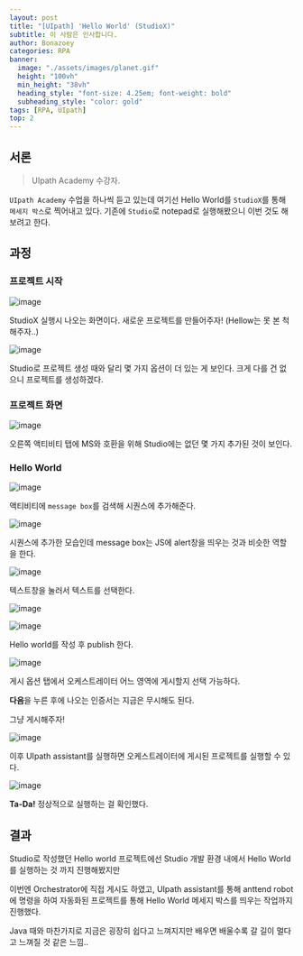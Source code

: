 ```yaml
---
layout: post
title: "[UIpath] 'Hello World' (StudioX)"
subtitle: 이 사람은 인사합니다.
author: Bonazoey
categories: RPA
banner:
  image: "./assets/images/planet.gif"
  height: "100vh"
  min_height: "38vh"
  heading_style: "font-size: 4.25em; font-weight: bold"
  subheading_style: "color: gold"
tags: [RPA, UIpath]
top: 2
---
```


## 서론

> UIpath Academy 수강자.

`UIpath Academy` 수업을 하나씩 듣고 있는데 여기선 Hello World를 `StudioX`를 통해 `메세지 박스`로 찍어내고 있다. 기존에 `Studio`로 notepad로 실행해봤으니 이번 것도 해보려고 한다.

## 과정

### 프로젝트 시작
![image](https://github.com/bonazoey/bonazoey.github.io/assets/142956374/0ccdb5e5-e5ce-4d5b-9133-b16b22e099cf)

StudioX 실행시 나오는 화면이다. 새로운 프로젝트를 만들어주자! (Hellow는 못 본 척 해주자..)

![image](https://github.com/bonazoey/bonazoey.github.io/assets/142956374/73b860a3-b91a-45d8-a914-3ebbb69a60bf)

Studio로 프로젝트 생성 때와 달리 몇 가지 옵션이 더 있는 게 보인다. 크게 다를 건 없으니 프로젝트를 생성하겠다.

### 프로젝트 화면

![image](https://github.com/bonazoey/bonazoey.github.io/assets/142956374/701b53a5-feda-4d5e-b265-8d0fcc80a9ab)

오른쪽 액티비티 탭에 MS와 호환을 위해 Studio에는 없던 몇 가지 추가된 것이 보인다.

### Hello World

![image](https://github.com/bonazoey/bonazoey.github.io/assets/142956374/80f2abbc-0933-4126-95f2-6b5a8f6f88c2)

액티비티에 `message box`를 검색해 시퀀스에 추가해준다.

![image](https://github.com/bonazoey/bonazoey.github.io/assets/142956374/ef839fc7-7173-41d9-8be2-130d70fddb93)

시퀀스에 추가한 모습인데 message box는 JS에 alert창을 띄우는 것과 비슷한 역할을 한다.

![image](https://github.com/bonazoey/bonazoey.github.io/assets/142956374/d3091273-43b7-48de-a033-f219f8de7f49)

텍스트창을 눌러서 텍스트를 선택한다.

![image](https://github.com/bonazoey/bonazoey.github.io/assets/142956374/43c5e95f-67e1-4d43-91a4-0db8663f8cd5)

![image](https://github.com/bonazoey/bonazoey.github.io/assets/142956374/ee83986c-da5e-497c-8349-22bc9acd6a70)

Hello world를 작성 후 publish 한다.

![image](https://github.com/bonazoey/bonazoey.github.io/assets/142956374/ef39b085-4a46-40b3-8445-64332719bf7c)

게시 옵션 탭에서 오케스트레이터 어느 영역에 게시할지 선택 가능하다.

**다음**을 누른 후에 나오는 인증서는 지금은 무시해도 된다.

그냥 게시해주자!

![image](https://github.com/bonazoey/bonazoey.github.io/assets/142956374/67049f7a-4e4b-453f-856b-7ff86b5c950d)

이후 UIpath assistant를 실행하면 오케스트레이터에 게시된 프로젝트를 실행할 수 있다.

![image](https://github.com/bonazoey/bonazoey.github.io/assets/142956374/49190c6b-c975-4c30-844f-b19f90c3c5b6)

**Ta-Da!** 정상적으로 실행하는 걸 확인했다.

## 결과

Studio로 작성했던 Hello world 프로젝트에선 Studio 개발 환경 내에서 Hello World를 실행하는 것 까지 진행해봤지만

이번엔 Orchestrator에 직접 게시도 하였고, UIpath assistant를 통해 anttend robot에 명령을 하여 자동화된 프로젝트를 통해 Hello World 메세지 박스를 띄우는 작업까지 진행했다.

Java 때와 마찬가지로 지금은 굉장히 쉽다고 느껴지지만 배우면 배울수록 갈 길이 멀다고 느껴질 것 같은 느낌..
